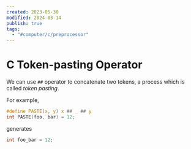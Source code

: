 ```yaml
---
created: 2023-05-30
modified: 2024-03-14
publish: true
tags:
  - "#computer/c/preprocessor"
---
```

# C Token-pasting Operator
We can use `##` operator to concatenate two tokens, a process which is called _token pasting_.

For example,
```c
#define PASTE(x, y) x ## _ ## y
int PASTE(foo, bar) = 12;
```

generates
```c
int foo_bar = 12;
```